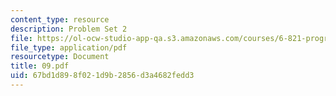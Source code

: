 ```yaml
---
content_type: resource
description: Problem Set 2
file: https://ol-ocw-studio-app-qa.s3.amazonaws.com/courses/6-821-programming-languages-fall-2002/67bd1d898f021d9b2856d3a4682fedd3_09.pdf
file_type: application/pdf
resourcetype: Document
title: 09.pdf
uid: 67bd1d89-8f02-1d9b-2856-d3a4682fedd3
---
```

